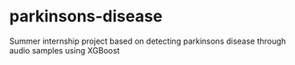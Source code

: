 # parkinsons-disease
Summer internship project based on detecting parkinsons disease through audio samples using XGBoost
